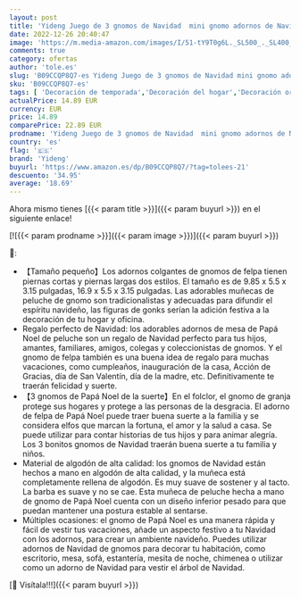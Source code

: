 ```yaml
---
layout: post
title: 'Yideng Juego de 3 gnomos de Navidad  mini gnomo adornos de Navidad  bonito regalo de elfo enano de Navidad hecho a mano muñeco de Papá Noel gnomo de Papá Noel para Navidad vacaciones fiesta decoración'
date: 2022-12-26 20:40:47
image: 'https://m.media-amazon.com/images/I/51-tY9T0g6L._SL500_._SL400_.jpg'
comments: true
category: ofertas
author: 'tole.es'
slug: 'B09CCQP8Q7-es Yideng Juego de 3 gnomos de Navidad mini gnomo adornos de...'
sku: 'B09CCQP8Q7-es'
tags: [ 'Decoración de temporada','Decoración del hogar','Decoración original para navidad','Hogar y cocina','navidad','yideng','🇪🇸', ]
actualPrice: 14.89 EUR
currency: EUR
price: 14.89
comparePrice: 22.89 EUR
prodname: 'Yideng Juego de 3 gnomos de Navidad  mini gnomo adornos de Navidad  bonito regalo de elfo enano de Navidad hecho a mano muñeco de Papá Noel gnomo de Papá Noel para Navidad vacaciones fiesta decoración'
country: 'es'
flag: '🇪🇸'
brand: 'Yideng'
buyurl: 'https://www.amazon.es/dp/B09CCQP8Q7/?tag=tolees-21'
descuento: '34.95'
average: '18.69'
---
```


Ahora mismo tienes [{{< param title >}}]({{< param buyurl >}}) en el siguiente enlace!

[![{{< param prodname >}}]({{< param image >}})]({{< param buyurl >}})

🔎:

- 【Tamaño pequeño】Los adornos colgantes de gnomos de felpa tienen piernas cortas y piernas largas dos estilos. El tamaño es de 9.85 x 5.5 x 3.15 pulgadas, 16.9 x 5.5 x 3.15 pulgadas. Las adorables muñecas de peluche de gnomo son tradicionalistas y adecuadas para difundir el espíritu navideño, las figuras de gonks serían la adición festiva a la decoración de tu hogar y oficina.
- Regalo perfecto de Navidad: los adorables adornos de mesa de Papá Noel de peluche son un regalo de Navidad perfecto para tus hijos, amantes, familiares, amigos, colegas y coleccionistas de gnomos. Y el gnomo de felpa también es una buena idea de regalo para muchas vacaciones, como cumpleaños, inauguración de la casa, Acción de Gracias, día de San Valentín, día de la madre, etc. Definitivamente te traerán felicidad y suerte.
- 【3 gnomos de Papá Noel de la suerte】En el folclor, el gnomo de granja protege sus hogares y protege a las personas de la desgracia. El adorno de felpa de Papá Noel puede traer buena suerte a la familia y se considera elfos que marcan la fortuna, el amor y la salud a casa. Se puede utilizar para contar historias de tus hijos y para animar alegría. Los 3 bonitos gnomos de Navidad traerán buena suerte a tu familia y niños.
- Material de algodón de alta calidad: los gnomos de Navidad están hechos a mano en algodón de alta calidad, y la muñeca está completamente rellena de algodón. Es muy suave de sostener y al tacto. La barba es suave y no se cae. Esta muñeca de peluche hecha a mano de gnomo de Papá Noel cuenta con un diseño inferior pesado para que puedan mantener una postura estable al sentarse.
- Múltiples ocasiones: el gnomo de Papá Noel es una manera rápida y fácil de vestir tus vacaciones, añade un aspecto festivo a tu Navidad con los adornos, para crear un ambiente navideño. Puedes utilizar adornos de Navidad de gnomos para decorar tu habitación, como escritorio, mesa, sofá, estantería, mesita de noche, chimenea o utilizar como un adorno de Navidad para vestir el árbol de Navidad.

[🛒 Visítala!!!]({{< param buyurl >}})
